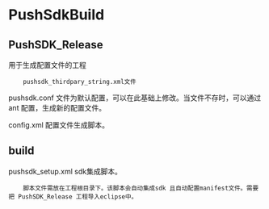 PushSdkBuild
============

PushSDK_Release
----------
用于生成配置文件的工程
		
		pushsdk_thirdpary_string.xml文件
		
pushsdk.conf 	文件为默认配置，可以在此基础上修改。当文件不存时，可以通过ant 配置，生成新的配置文件。

config.xml 		配置文件生成脚本。


build
------
pushsdk_setup.xml  sdk集成脚本。

		脚本文件需放在工程根目录下。该脚本会自动集成sdk 且自动配置manifest文件。需要把 PushSDK_Release 工程导入eclipse中。
		

		
